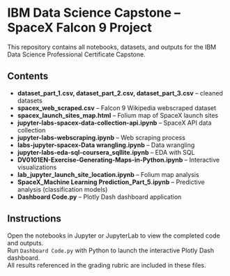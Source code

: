 # IBM Data Science Capstone – SpaceX Falcon 9 Project

This repository contains all notebooks, datasets, and outputs for the IBM Data Science Professional Certificate Capstone.

## Contents
- **dataset_part_1.csv, dataset_part_2.csv, dataset_part_3.csv** – cleaned datasets
- **spacex_web_scraped.csv** – Falcon 9 Wikipedia webscraped dataset
- **spacex_launch_sites_map.html** – Folium map of SpaceX launch sites
- **jupyter-labs-spacex-data-collection-api.ipynb** – SpaceX API data collection
- **jupyter-labs-webscraping.ipynb** – Web scraping process
- **labs-jupyter-spacex-Data wrangling.ipynb** – Data wrangling
- **jupyter-labs-eda-sql-coursera_sqllite.ipynb** – EDA with SQL
- **DV0101EN-Exercise-Generating-Maps-in-Python.ipynb** – Interactive visualizations
- **lab_jupyter_launch_site_location.ipynb** – Folium map analysis
- **SpaceX_Machine Learning Prediction_Part_5.ipynb** – Predictive analysis (classification models)
- **Dashboard Code.py** – Plotly Dash dashboard application

## Instructions
Open the notebooks in Jupyter or JupyterLab to view the completed code and outputs.  
Run `Dashboard Code.py` with Python to launch the interactive Plotly Dash dashboard.  
All results referenced in the grading rubric are included in these files.

